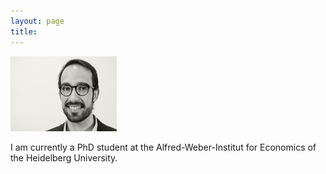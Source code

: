 ```yaml
---
layout: page
title: 
---
```

![](/assets/Albert_Roger.jpg)

I am currently a PhD student at the Alfred-Weber-Institut for Economics of the Heidelberg University. 

